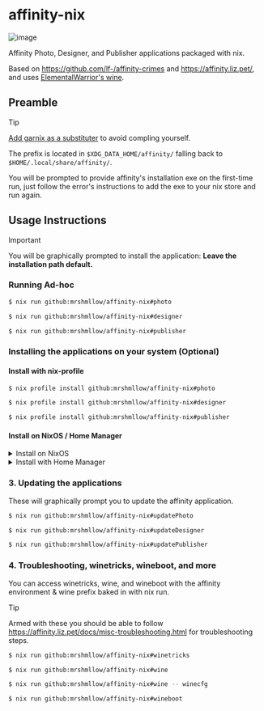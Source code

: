 # affinity-nix

![image](https://github.com/user-attachments/assets/d81f1805-c72b-4999-909e-c5666b5e0a11)


Affinity Photo, Designer, and Publisher applications packaged with nix.

Based on https://github.com/lf-/affinity-crimes and https://affinity.liz.pet/, and uses [ElementalWarrior's wine](https://gitlab.winehq.org/ElementalWarrior/wine).

## Preamble

> [!TIP]
> [Add garnix as a substituter](https://garnix.io/docs/caching) to avoid compling yourself.

The prefix is located in `$XDG_DATA_HOME/affinity/` falling back to `$HOME/.local/share/affinity/`.

You will be prompted to provide affinity's installation exe on the first-time run, just follow the error's instructions to add the exe to your nix store and run again. 

## Usage Instructions

> [!IMPORTANT]
> You will be graphically prompted to install the application: **Leave the installation path default.**

### Running Ad-hoc
```bash
$ nix run github:mrshmllow/affinity-nix#photo

$ nix run github:mrshmllow/affinity-nix#designer

$ nix run github:mrshmllow/affinity-nix#publisher
```

### Installing the applications on your system (Optional)

#### Install with nix-profile

```bash
$ nix profile install github:mrshmllow/affinity-nix#photo

$ nix profile install github:mrshmllow/affinity-nix#designer

$ nix profile install github:mrshmllow/affinity-nix#publisher
```

#### Install on NixOS / Home Manager

<details>
<summary>Install on NixOS</summary>

The following is an example. **Installing this package does not differ to installing a package from any other flake.**

```nix
{
  inputs = {
    affinity-nix.url = "github:mrshmllow/affinity-nix";
    # ...
  };

  outputs = inputs @ {
    affinity-nix,
    ...
  }: {
    nixosConfigurations.my-system = nixpkgs.lib.nixosSystem {
      system = "x86_64-linux";
      specialArgs = {inherit inputs;};
      modules = [
        # ...
        {
          environment.systemPackages = [affinity-nix.packages.x86_64-linux.photo];
        }
      ];
    };
  }
}
```
</details>

<details>
<summary>Install with Home Manager</summary>

The following is an example. **Installing this package does not differ to installing a package from any other flake.**

```nix
{
  inputs = {
    affinity-nix.url = "github:mrshmllow/affinity-nix";
    # ...
  };

  outputs = inputs @ {
    affinity-nix,
    ...
  }: {
    homeConfigurations.my-user = home-manager.lib.homeManagerConfiguration {
      pkgs = nixpkgs.legacyPackages."x86_64-linux";
      extraSpecialArgs = {inherit inputs;};
      modules = [
        # ...
        {
          home.packages = [affinity-nix.packages.x86_64-linux.photo];
        }
      ];
    };
  }
}
```
</details>

### 3. Updating the applications
These will graphically prompt you to update the affinity application.

```bash
$ nix run github:mrshmllow/affinity-nix#updatePhoto

$ nix run github:mrshmllow/affinity-nix#updateDesigner

$ nix run github:mrshmllow/affinity-nix#updatePublisher
```

### 4. Troubleshooting, winetricks, wineboot, and more
You can access winetricks, wine, and wineboot with the affinity environment & wine prefix baked in with nix run.

> [!TIP]
> Armed with these you should be able to follow https://affinity.liz.pet/docs/misc-troubleshooting.html for troubleshooting steps.

```bash
$ nix run github:mrshmllow/affinity-nix#winetricks

$ nix run github:mrshmllow/affinity-nix#wine

$ nix run github:mrshmllow/affinity-nix#wine -- winecfg

$ nix run github:mrshmllow/affinity-nix#wineboot
```
